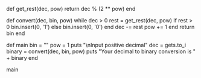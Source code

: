 def get_rest(dec, pow)
    return dec % (2 ** pow)
end

def convert(dec, bin, pow)
    while dec > 0 
        rest = get_rest(dec, pow)
        if rest > 0
            bin.insert(0, '1')
        else
            bin.insert(0, '0')
        end
        dec -= rest
        pow += 1
    end
    return bin
end

def main
    bin = ""
    pow = 1
    puts "\nInput positive decimal"
    dec = gets.to_i
    binary = convert(dec, bin, pow)
    puts "Your decimal to binary conversion is " + binary
end

main
